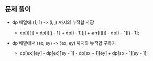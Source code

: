 ## 문제 풀이

- dp 배열에 (1, 1) -> (i, j) 까지의 누적합 저장 
    - dp[i][j] = dp[i][j - 1] + dp[i - 1][j] + arr[i][j] - dp[i - 1][j - 1];


- dp 배열에서 (sx, sy) -> (ex, ey) 까지의 누적합 구하기
  - dp[ex][ey] - dp[ex][sy - 1] - dp[sx - 1][ey] + dp[sx - 1][sy - 1];
